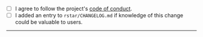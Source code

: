 - [ ] I agree to follow the project's [code of conduct](https://github.com/georust/geo/blob/master/CODE_OF_CONDUCT.md).
- [ ] I added an entry to `rstar/CHANGELOG.md` if knowledge of this change could be valuable to users.
---

